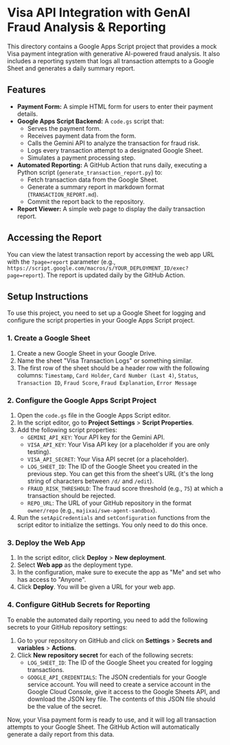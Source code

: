 # Visa API Integration with GenAI Fraud Analysis & Reporting

This directory contains a Google Apps Script project that provides a mock Visa payment integration with generative AI-powered fraud analysis. It also includes a reporting system that logs all transaction attempts to a Google Sheet and generates a daily summary report.

## Features

-   **Payment Form:** A simple HTML form for users to enter their payment details.
-   **Google Apps Script Backend:** A `code.gs` script that:
    -   Serves the payment form.
    -   Receives payment data from the form.
    -   Calls the Gemini API to analyze the transaction for fraud risk.
    -   Logs every transaction attempt to a designated Google Sheet.
    -   Simulates a payment processing step.
-   **Automated Reporting:** A GitHub Action that runs daily, executing a Python script (`generate_transaction_report.py`) to:
    -   Fetch transaction data from the Google Sheet.
    -   Generate a summary report in markdown format (`TRANSACTION_REPORT.md`).
    -   Commit the report back to the repository.
-   **Report Viewer:** A simple web page to display the daily transaction report.

## Accessing the Report

You can view the latest transaction report by accessing the web app URL with the `?page=report` parameter (e.g., `https://script.google.com/macros/s/YOUR_DEPLOYMENT_ID/exec?page=report`). The report is updated daily by the GitHub Action.

## Setup Instructions

To use this project, you need to set up a Google Sheet for logging and configure the script properties in your Google Apps Script project.

### 1. Create a Google Sheet

1.  Create a new Google Sheet in your Google Drive.
2.  Name the sheet "Visa Transaction Logs" or something similar.
3.  The first row of the sheet should be a header row with the following columns:
    `Timestamp`, `Card Holder`, `Card Number (Last 4)`, `Status`, `Transaction ID`, `Fraud Score`, `Fraud Explanation`, `Error Message`

### 2. Configure the Google Apps Script Project

1.  Open the `code.gs` file in the Google Apps Script editor.
2.  In the script editor, go to **Project Settings** > **Script Properties**.
3.  Add the following script properties:
    -   `GEMINI_API_KEY`: Your API key for the Gemini API.
    -   `VISA_API_KEY`: Your Visa API key (or a placeholder if you are only testing).
    -   `VISA_API_SECRET`: Your Visa API secret (or a placeholder).
    -   `LOG_SHEET_ID`: The ID of the Google Sheet you created in the previous step. You can get this from the sheet's URL (it's the long string of characters between `/d/` and `/edit`).
    -   `FRAUD_RISK_THRESHOLD`: The fraud score threshold (e.g., `75`) at which a transaction should be rejected.
    -   `REPO_URL`: The URL of your GitHub repository in the format `owner/repo` (e.g., `majixai/swe-agent-sandbox`).
4.  Run the `setApiCredentials` and `setConfiguration` functions from the script editor to initialize the settings. You only need to do this once.

### 3. Deploy the Web App

1.  In the script editor, click **Deploy** > **New deployment**.
2.  Select **Web app** as the deployment type.
3.  In the configuration, make sure to execute the app as "Me" and set who has access to "Anyone".
4.  Click **Deploy**. You will be given a URL for your web app.

### 4. Configure GitHub Secrets for Reporting

To enable the automated daily reporting, you need to add the following secrets to your GitHub repository settings:

1.  Go to your repository on GitHub and click on **Settings** > **Secrets and variables** > **Actions**.
2.  Click **New repository secret** for each of the following secrets:
    -   `LOG_SHEET_ID`: The ID of the Google Sheet you created for logging transactions.
    -   `GOOGLE_API_CREDENTIALS`: The JSON credentials for your Google service account. You will need to create a service account in the Google Cloud Console, give it access to the Google Sheets API, and download the JSON key file. The contents of this JSON file should be the value of the secret.

Now, your Visa payment form is ready to use, and it will log all transaction attempts to your Google Sheet. The GitHub Action will automatically generate a daily report from this data.